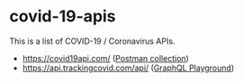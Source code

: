 # covid-19-apis
This is a list of COVID-19 / Coronavirus APIs.

- https://covid19api.com/ ([Postman collection](https://covid19api.com/Corona.postman_collection.json))
- https://api.trackingcovid.com/api/ ([GraphQL Playground](https://api.trackingcovid.com/api/graphiql))

